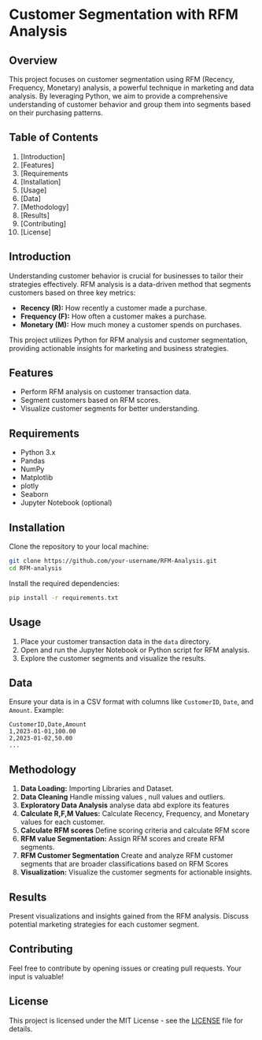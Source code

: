
# Customer Segmentation with RFM Analysis

## Overview

This project focuses on customer segmentation using RFM (Recency, Frequency, Monetary) analysis, a powerful technique in marketing and data analysis. By leveraging Python, we aim to provide a comprehensive understanding of customer behavior and group them into segments based on their purchasing patterns.

## Table of Contents

1. [Introduction]
2. [Features]
3. [Requirements
4. [Installation]
5. [Usage]
6. [Data]
7. [Methodology]
8. [Results]
9. [Contributing]
10. [License]

## Introduction

Understanding customer behavior is crucial for businesses to tailor their strategies effectively. RFM analysis is a data-driven method that segments customers based on three key metrics:

- **Recency (R):** How recently a customer made a purchase.
- **Frequency (F):** How often a customer makes a purchase.
- **Monetary (M):** How much money a customer spends on purchases.

This project utilizes Python for RFM analysis and customer segmentation, providing actionable insights for marketing and business strategies.

## Features

- Perform RFM analysis on customer transaction data.
- Segment customers based on RFM scores.
- Visualize customer segments for better understanding.

## Requirements

- Python 3.x
- Pandas
- NumPy
- Matplotlib
- plotly
- Seaborn
- Jupyter Notebook (optional)

## Installation

Clone the repository to your local machine:

```bash
git clone https://github.com/your-username/RFM-Analysis.git
cd RFM-analysis
```

Install the required dependencies:

```bash
pip install -r requirements.txt
```

## Usage

1. Place your customer transaction data in the `data` directory.
2. Open and run the Jupyter Notebook or Python script for RFM analysis.
3. Explore the customer segments and visualize the results.

## Data

Ensure your data is in a CSV format with columns like `CustomerID`, `Date`, and `Amount`. Example:

```
CustomerID,Date,Amount
1,2023-01-01,100.00
2,2023-01-02,50.00
...
```

## Methodology

1. **Data Loading:** Importing Libraries and Dataset.
2. **Data Cleaning** Handle missing values , null values and outliers.
3. **Exploratory Data Analysis** analyse data abd explore its features
5. **Calculate R,F,M Values:** Calculate Recency, Frequency, and Monetary values for each customer.
6. **Calculate RFM scores**  Define scoring criteria and calculate RFM score
8. **RFM value Segmentation:** Assign RFM scores and create RFM segments.
9. **RFM Customer Segmentation** Create and analyze RFM customer segments that are broader classifications based on RFM Scores 
10. **Visualization:** Visualize the customer segments for actionable insights.

## Results

Present visualizations and insights gained from the RFM analysis. Discuss potential marketing strategies for each customer segment.

## Contributing

Feel free to contribute by opening issues or creating pull requests. Your input is valuable!

## License

This project is licensed under the MIT License - see the [LICENSE](LICENSE) file for details.
